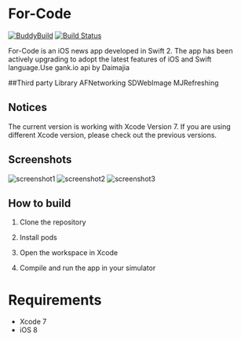 For-Code
============
[![BuddyBuild](https://dashboard.buddybuild.com/api/statusImage?appID=56815502b32b3d01000b3d04&branch=master&build=latest)](https://dashboard.buddybuild.com/apps/56815502b32b3d01000b3d04/build/latest)
[![Build Status](https://travis-ci.org/Geetion/For-Code.svg?branch=master)](https://travis-ci.org/Geetion/For-Code)

For-Code is an iOS news app developed in Swift 2. The app has been actively upgrading to adopt the latest features of iOS and Swift language.Use gank.io api by Daimajia

##Third party Library
AFNetworking
SDWebImage
MJRefreshing

## Notices
The current version is working with Xcode Version 7. If you are using different Xcode version, please check out the previous versions.

## Screenshots
![screenshot1](https://github.com/Geetion/For-Code/blob/master/review/500x500bb.jpg)
![screenshot2](https://github.com/Geetion/For-Code/blob/master/review/500x500bb-2.jpg)
![screenshot3](https://github.com/Geetion/For-Code/blob/master/review/500x500bb-3.jpg)


## How to build

1) Clone the repository


2) Install pods


3) Open the workspace in Xcode


4) Compile and run the app in your simulator

# Requirements

* Xcode 7
* iOS 8
